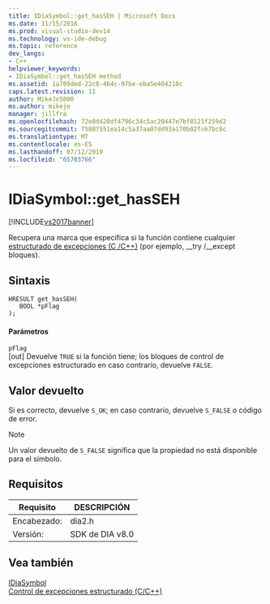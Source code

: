 ```yaml
---
title: IDiaSymbol::get_hasSEH | Microsoft Docs
ms.date: 11/15/2016
ms.prod: visual-studio-dev14
ms.technology: vs-ide-debug
ms.topic: reference
dev_langs:
- C++
helpviewer_keywords:
- IDiaSymbol::get_hasSEH method
ms.assetid: 1a709ded-22c8-464c-97be-eba5e464210c
caps.latest.revision: 11
author: MikeJo5000
ms.author: mikejo
manager: jillfra
ms.openlocfilehash: 72e8d428df4796c34c5ac20447e7bf8121f259d2
ms.sourcegitcommit: 75807551ea14c5a37aa07dd93a170b02fc67bc8c
ms.translationtype: MT
ms.contentlocale: es-ES
ms.lasthandoff: 07/12/2019
ms.locfileid: "65703766"
---
```

# <a name="idiasymbolgethasseh"></a>IDiaSymbol::get_hasSEH
[!INCLUDE[vs2017banner](../../includes/vs2017banner.md)]

Recupera una marca que especifica si la función contiene cualquier [estructurado de excepciones (C /C++)](https://msdn.microsoft.com/library/dd3b647d-c269-43a8-aab9-ad1458712976) (por ejemplo, __try /\__except bloques).  
  
## <a name="syntax"></a>Sintaxis  
  
```cpp#  
HRESULT get_hasSEH(  
   BOOL *pFlag  
);  
```  
  
#### <a name="parameters"></a>Parámetros  
 `pFlag`  
 [out] Devuelve `TRUE` si la función tiene; los bloques de control de excepciones estructurado en caso contrario, devuelve `FALSE`.  
  
## <a name="return-value"></a>Valor devuelto  
 Si es correcto, devuelve `S_OK`; en caso contrario, devuelve `S_FALSE` o código de error.  
  
> [!NOTE]
> Un valor devuelto de `S_FALSE` significa que la propiedad no está disponible para el símbolo.  
  
## <a name="requirements"></a>Requisitos  
  
|Requisito|DESCRIPCIÓN|  
|-----------------|-----------------|  
|Encabezado:|dia2.h|  
|Versión:|SDK de DIA v8.0|  
  
## <a name="see-also"></a>Vea también  
 [IDiaSymbol](../../debugger/debug-interface-access/idiasymbol.md)   
 [Control de excepciones estructurado (C/C++)](https://msdn.microsoft.com/library/dd3b647d-c269-43a8-aab9-ad1458712976)
